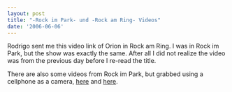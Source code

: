 ```yaml
---
layout: post
title: "-Rock im Park- und -Rock am Ring- Videos"
date: '2006-06-06'
---
```


Rodrigo sent me this video link of Orion in Rock am Ring. I was in Rock im Park, but the show was exactly the same. After all I did not realize the video was from the previous day before I re-read the title.

There are also some videos from Rock im Park, but grabbed using a cellphone as a camera, [here](http://www.youtube.com/watch?v=s-k2_hKvgzY) and [here](http://www.youtube.com/watch?v=K5kF93gMGtM).

